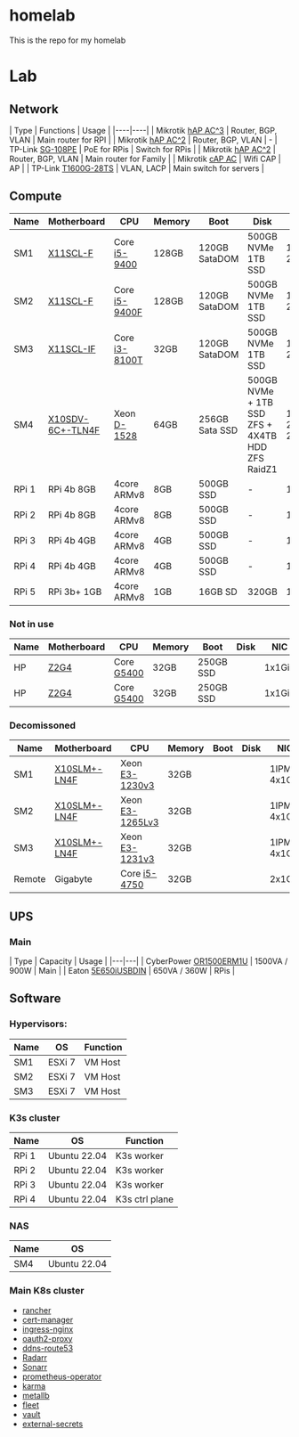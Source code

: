 # homelab
This is the repo for my homelab

# Lab

## Network

| Type | Functions | Usage |
|----|----|
| Mikrotik [hAP AC^3](https://mikrotik.com/product/hap_ac3) | Router, BGP, VLAN | Main router for RPI |
| Mikrotik [hAP AC^2](https://mikrotik.com/product/hap_ac2) | Router, BGP, VLAN | -
| TP-Link [SG-108PE](https://www.tp-link.com/hu/business-networking/easy-smart-switch/tl-sg108pe/) | PoE for RPis | Switch for RPis |
| Mikrotik [hAP AC^2](https://mikrotik.com/product/hap_ac2) | Router, BGP, VLAN | Main router for Family |
| Mikrotik [cAP AC](https://mikrotik.com/product/cap_ac) | Wifi CAP | AP |
| TP-Link [T1600G-28TS](https://www.tp-link.com/business-networking/smart-switch/t1600g-28ts) | VLAN, LACP | Main switch for servers |

## Compute

| Name | Motherboard | CPU | Memory | Boot | Disk | NIC |
|----|----|----|----|----|----|----|
| SM1 | [X11SCL-F](https://www.supermicro.com/en/products/motherboard/X11SCL-F) | Core [i5-9400](https://ark.intel.com/content/www/us/en/ark/products/134898/intel-core-i59400-processor-9m-cache-up-to-4-10-ghz.html)  | 128GB  |120GB SataDOM     | 500GB NVMe 1TB SSD                               | 1IPMI, 2x1Gig |
| SM2 | [X11SCL-F](https://www.supermicro.com/en/products/motherboard/X11SCL-F) | Core [i5-9400F](https://ark.intel.com/content/www/us/en/ark/products/190883/intel-core-i59400f-processor-9m-cache-up-to-4-10-ghz.html) | 128GB | 120GB SataDOM     | 500GB NVMe 1TB SSD                               | 1IPMI, 2x1Gig |
| SM3 | [X11SCL-IF](https://www.supermicro.com/en/products/motherboard/X11SCL-IF)                           | Core [i3-8100T](https://ark.intel.com/content/www/us/en/ark/products/129944/intel-core-i38100t-processor-6m-cache-3-10-ghz.html)     | 32GB | 120GB SataDOM | 500GB NVMe 1TB SSD                        | 1IPMI, 2x1Gig |
| SM4 | [X10SDV-6C+-TLN4F](https://www.supermicro.com/en/products/motherboard/X10SDV-6C+-TLN4F)             | Xeon [D-1528](https://ark.intel.com/content/www/us/en/ark/products/91198/intel-xeon-processor-d1528-9m-cache-1-90-ghz.html)           | 64GB | 256GB Sata SSD  | 500GB NVMe + 1TB SSD ZFS + 4X4TB HDD ZFS RaidZ1 | 1IPMI, 2x1Gig, 2x10Gig |
| RPi 1 |  RPi 4b 8GB  | 4core ARMv8 | 8GB | 500GB SSD | -     | 1Gig |
| RPi 2 |  RPi 4b 8GB  | 4core ARMv8 | 8GB | 500GB SSD | -     | 1Gig |
| RPi 3 |  RPi 4b 4GB  | 4core ARMv8 | 4GB | 500GB SSD | -     | 1Gig |
| RPi 4 |  RPi 4b 4GB  | 4core ARMv8 | 4GB | 500GB SSD | -     | 1Gig |
| RPi 5 |  RPi 3b+ 1GB | 4core ARMv8 | 1GB | 16GB SD   | 320GB | 1Gig |

### Not in use

| Name | Motherboard | CPU | Memory | Boot | Disk | NIC |
|----|----|----|----|----|----|----|
| HP  | [Z2G4](https://support.hp.com/us-en/product/hp-z2-tower-g4-workstation/20063240/document/c06100744) | Core [G5400](https://ark.intel.com/content/www/us/en/ark/products/129951/intel-pentium-gold-g5400-processor-4m-cache-3-70-ghz.html) | 32GB | 250GB SSD     |                                | 1x1Gig |
| HP  | [Z2G4](https://support.hp.com/us-en/product/hp-z2-tower-g4-workstation/20063240/document/c06100744) | Core [G5400](https://ark.intel.com/content/www/us/en/ark/products/129951/intel-pentium-gold-g5400-processor-4m-cache-3-70-ghz.html) | 32GB | 250GB SSD     |                                | 1x1Gig |

### Decomissoned

| Name | Motherboard | CPU | Memory | Boot | Disk | NIC |
|----|----|----|----|----|----|----|
| SM1 | [X10SLM+-LN4F](https://www.supermicro.com/en/products/motherboard/X10SLM+-LN4F)                     | Xeon [E3-1230v3](https://ark.intel.com/content/www/us/en/ark/products/75054/intel-xeon-processor-e3-1230-v3-8m-cache-3-30-ghz.html)  | 32GB | | | 1IPMI, 4x1Gig |
| SM2 | [X10SLM+-LN4F](https://www.supermicro.com/en/products/motherboard/X10SLM+-LN4F)                     | Xeon [E3-1265Lv3](https://ark.intel.com/content/www/us/en/ark/products/75463/intel-xeon-processor-e31265l-v3-8m-cache-2-50-ghz.html) | 32GB | | | 1IPMI, 4x1Gig |
| SM3 | [X10SLM+-LN4F](https://www.supermicro.com/en/products/motherboard/X10SLM+-LN4F)                     | Xeon [E3-1231v3](https://ark.intel.com/content/www/us/en/ark/products/80910/intel-xeon-processor-e31231-v3-8m-cache-3-40-ghz.html)   | 32GB | | | 1IPMI, 4x1Gig |
| Remote | Gigabyte                                                                                         | Core [i5-4750](https://ark.intel.com/content/www/us/en/ark/products/75043/intel-core-i5-4570-processor-6m-cache-up-to-3-60-ghz.html) | 32GB | | | 2x1Gig |

## UPS

### Main

| Type | Capacity | Usage |
|---|---|
| CyberPower [OR1500ERM1U](https://www.cyberpower.com/eu/en/product/sku/or1500erm1u) | 1500VA / 900W | Main |
| Eaton [5E650iUSBDIN](http://powerquality.eaton.com/5E650iUSBDIN.aspx?cx=58) | 650VA / 360W | RPis | 

## Software

### Hypervisors:

| Name | OS | Function |
|---|---|---|
| SM1 | ESXi 7 | VM Host |
| SM2 | ESXi 7 | VM Host |
| SM3 | ESXi 7 | VM Host |

### K3s cluster

| Name | OS | Function |
|---|---|---|
| RPi 1 | Ubuntu 22.04 | K3s worker |
| RPi 2 | Ubuntu 22.04 | K3s worker |
| RPi 3 | Ubuntu 22.04 | K3s worker |
| RPi 4 | Ubuntu 22.04 | K3s ctrl plane |

### NAS

| Name | OS |
|---|---|
| SM4 | Ubuntu 22.04 |


### Main K8s cluster

* [rancher](https://rancher.com)
* [cert-manager](https://cert-manager.io)
* [ingress-nginx](https://kubernetes.github.io/ingress-nginx)
* [oauth2-proxy](https://oauth2-proxy.github.io/oauth2-proxy/)
* [ddns-route53](https://crazymax.dev/ddns-route53/)
* [Radarr](https://radarr.video)
* [Sonarr](https://sonarr.tv)
* [prometheus-operator](https://prometheus-operator.dev/)
* [karma](https://karma-dashboard.io/)
* [metallb](https://metallb.universe.tf/)
* [fleet](https://fleet.rancher.io/)
* [vault](https://vaultproject.io)
* [external-secrets](https://external-secrets.io)
